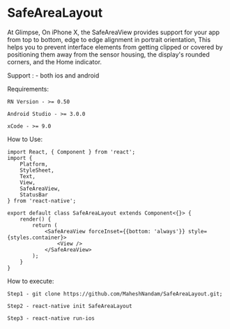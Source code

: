 # SafeAreaLayout

At Glimpse, On iPhone X, the SafeAreaView provides support for your app from top to bottom, edge to edge alignment in portrait orientation, This helps you to prevent interface elements from getting clipped or covered by positioning them away from the sensor housing, the display's rounded corners, and the Home indicator. 

Support : 
    - both ios and android

Requirements: 

    RN Version - >= 0.50

    Android Studio - >= 3.0.0

    xCode - >= 9.0 

How to Use:

    import React, { Component } from 'react';
    import {
        Platform,
        StyleSheet,
        Text,
        View,
        SafeAreaView,
        StatusBar
    } from 'react-native';

    export default class SafeAreaLayout extends Component<{}> {
        render() {
            return (
                <SafeAreaView forceInset={{bottom: 'always'}} style={styles.container}>
                    <View />
                </SafeAreaView>
            );
        }
    }


How to execute:

    Step1 - git clone https://github.com/MaheshNandam/SafeAreaLayout.git;

    Step2 - react-native init SafeAreaLayout

    Step3 - react-native run-ios

